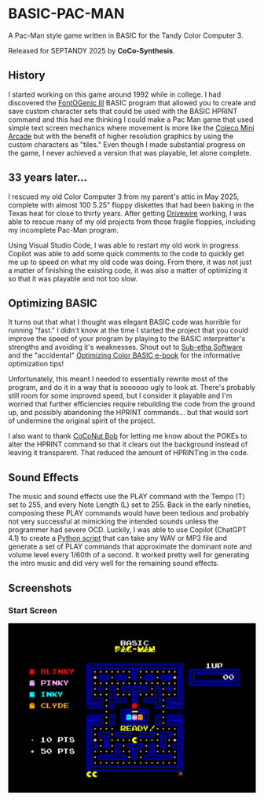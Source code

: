 # BASIC-PAC-MAN

A Pac-Man style game written in BASIC for the Tandy Color Computer 3.

Released for SEPTANDY 2025 by **CoCo-Synthesis**.

## History

I started working on this game around 1992 while in college.  I had discovered the [FontOGenic III](https://colorcomputerarchive.com/repo/Disks/Applications/Fontogenic%203%20%28Todd%20Knudsen%29%20%28Coco%203%29.zip) BASIC program that allowed you to create and save custom character sets that could be used with the BASIC HPRINT command and this had me thinking I could make a Pac Man game that used simple text screen mechanics where movement is more like the [Coleco Mini Arcade](https://itizso.itch.io/coleco-pacman) but with the benefit of higher resolution graphics by using the custom characters as "tiles." Even though I made substantial progress on the game, I never achieved a version that was playable, let alone complete.

## 33 years later...

I rescued my old Color Computer 3 from my parent's attic in May 2025, complete with almost 100 5.25" floppy diskettes that had been baking in the Texas heat for close to thirty years.  After getting [Drivewire](https://www.cocopedia.com/wiki/index.php/Getting_Started_with_DriveWire) working, I was able to rescue many of my old projects from those fragile floppies, including my incomplete Pac-Man program.

Using Visual Studio Code, I was able to restart my old work in progress.  Copilot was able to add some quick comments to the code to quickly get me up to speed on what my old code was doing.  From there, it was not just a matter of finishing the existing code, it was also a matter of optimizing it so that it was playable and not too slow.

## Optimizing BASIC

It turns out that what I thought was elegant BASIC code was horrible for running "fast."  I didn't know at the time I started the project that you could improve the speed of your program by playing to the BASIC interpretter's strengths and avoiding it's weaknesses.  Shout out to [Sub-etha Software](https://subethasoftware.com/) and the "accidental" [Optimizing Color BASIC e-book](https://colorcomputerarchive.com/repo/Documents/Books/Optimizing%20Color%20BASIC%20(Allen%20C.%20Huffman).pdf) for the informative optimization tips!

Unfortunately, this meant I needed to essentially rewrite most of the program, and do it in a way that is soooooo ugly to look at.  There's probably still room for some improved speed, but I consider it playable and I'm worried that further efficiencies require rebuilding the code from the ground up, and possibly abandoning the HPRINT commands... but that would sort of undermine the original spirit of the project. 

I also want to thank [CoCoNut Bob](https://www.youtube.com/@CoCoNutBob) for letting me know about the POKEs to alter the HPRINT command so that it clears out the background instead of leaving it transparent.  That reduced the amount of HPRINTing in the code.

## Sound Effects

The music and sound effects use the PLAY command with the Tempo (T) set to 255, and every Note Length (L) set to 255.  Back in the early nineties, composing these PLAY commands would have been tedious and probably not very successful at mimicking the intended sounds unless the programmer had severe OCD.  Luckily, I was able to use Copilot (ChatGPT 4.1) to create a [Python script]() that can take any WAV or MP3 file and generate a set of PLAY commands that approximate the dominant note and volume level every 1/60th of a second.  It worked pretty well for generating the intro music and did very well for the remaining sound effects.

## Screenshots

### Start Screen
![Pac-Man Start Screen](Ready%20Screenshot.jpg)
